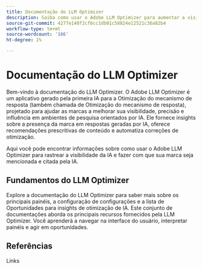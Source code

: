 ```yaml
---
title: Documentação do LLM Optimizer
description: Saiba como usar o Adobe LLM Optimizer para aumentar a visibilidade da marca na pesquisa orientada por IA. Rastreie menções, citações e insights. Otimize para obter melhor visibilidade e influência da marca.
source-git-commit: 4277e140f2cf6cc1db01c58824e12521c36a82b4
workflow-type: tm+mt
source-wordcount: '166'
ht-degree: 1%

---
```



# Documentação do LLM Optimizer

Bem-vindo à documentação do LLM Optimizer. O Adobe LLM Optimizer é um aplicativo gerado pela primeira IA para a Otimização do mecanismo de resposta (também chamada de Otimização do mecanismo de resposta), projetado para ajudar as marcas a melhorar sua visibilidade, precisão e influência em ambientes de pesquisa orientados por IA. Ele fornece insights sobre a presença da marca em respostas geradas por IA, oferece recomendações prescritivas de conteúdo e automatiza correções de otimização.

Aqui você pode encontrar informações sobre como usar o Adobe LLM Optimizer para rastrear a visibilidade da IA e fazer com que sua marca seja mencionada e citada pela IA.

<!-- Add image-->

## Fundamentos do LLM Optimizer

Explore a documentação do LLM Optimizer para saber mais sobre os principais painéis, a configuração de configurações e a lista de Oportunidades para insights de otimização de IA. Este conjunto de documentações aborda os principais recursos fornecidos pela LLM Optimizer. Você aprenderá a navegar na interface do usuário, interpretar painéis e agir em oportunidades.


## Referências

Links






